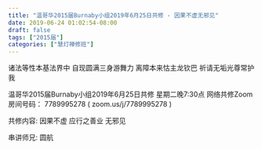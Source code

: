 ```yaml
---
title: "温哥华2015届Burnaby小组2019年6月25日共修 - 因果不虚无邪见"
date: 2019-06-24 01:02:54-08:00
draft: false
tags: ["2015届"]
categories: ["慧灯禅修班"]
---
```

诸法等性本基法界中 自现圆满三身游舞力
离障本来怙主龙钦巴 祈请无垢光尊常护我

温哥华2015届Burnaby小组2019年6月25日共修
星期二晚7:30点
网络共修Zoom房间号码： 7789995278 ( zoom.us/j/7789995278 )

共修内容:
因果不虚 应行之善业 无邪见

串讲师兄: 圆航
